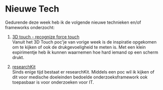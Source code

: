Nieuwe Tech 
===========

Gedurende deze week heb ik de volgende nieuwe technieken en/of frameworks onderzocht:

1. [3D touch - recognize force touch](https://developer.apple.com/ios/3d-touch/)  
Vanuit het 3D Touch poc'je van vorige week is de inspiratie opgekomen om te kijken of ook de drukgevoeligheid te meten is. Met een klein expirimentje heb ik kunnen waarnemen hoe hard iemand op een scherm drukt.

1. [researchKit](https://www.apple.com/nl/researchkit/)  
Sinds enige tijd bestaat er researchKit. Middels een poc wil ik kijken of dit voor medische doeleinden bedoelde onderzoeksframework ook toepasbaar is voor onderzoeken voor IT.